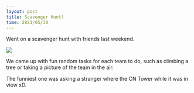```yaml
---
layout: post
title: Scavenger Hunt!
time: 2021/05/30
---
```

Went on a scavenger hunt with friends last weekend. 

<img src="{{site.baseurl}}/assets/Images/jumping.png">

We came up with fun random tasks for each team to do, such as climbing a tree or taking a picture of the team in the air. 

The funniest one was asking a stranger where the CN Tower while it was in view xD.

